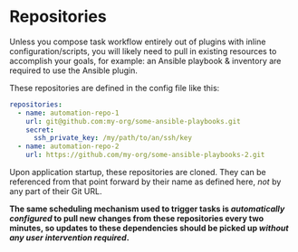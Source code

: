 # Repositories

Unless you compose task workflow entirely out of plugins with inline configuration/scripts, you will likely need to pull in existing resources to accomplish your goals, for example: an Ansible playbook & inventory are required to use the Ansible plugin.

These repositories are defined in the config file like this:

```yaml
repositories:
  - name: automation-repo-1
    url: git@github.com:my-org/some-ansible-playbooks.git
    secret:
      ssh_private_key: /my/path/to/an/ssh/key
  - name: automation-repo-2
    url: https://github.com/my-org/some-ansible-playbooks-2.git
```

Upon application startup, these repositories are cloned. They can be referenced from that point forward by their name as defined here, _not_ by any part of their Git URL.

**The same scheduling mechanism used to trigger tasks is _automatically configured_ to pull new changes from these repositories every two minutes, so updates to these dependencies should be picked up _without any user intervention required_.**
